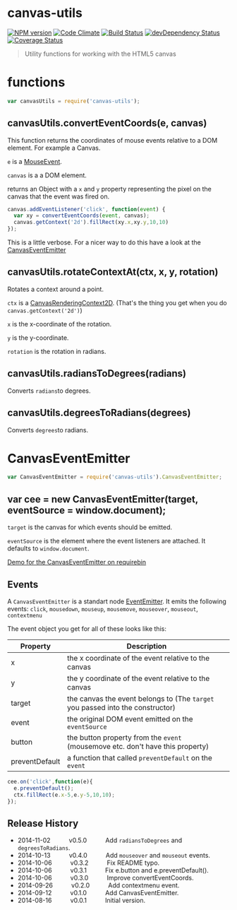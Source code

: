 # canvas-utils
[![NPM version](https://badge.fury.io/js/canvas-utils.svg)](http://badge.fury.io/js/canvas-utils)
[![Code Climate](https://codeclimate.com/github/tillarnold/canvas-utils/badges/gpa.svg)](https://codeclimate.com/github/tillarnold/canvas-utils)
[![Build Status](https://travis-ci.org/tillarnold/canvas-utils.svg?branch=master)](https://travis-ci.org/tillarnold/canvas-utils)
[![devDependency Status](https://david-dm.org/tillarnold/canvas-utils/dev-status.svg)](https://david-dm.org/tillarnold/canvas-utils#info=devDependencies)
[![Coverage Status](https://coveralls.io/repos/tillarnold/canvas-utils/badge.png?branch=master)](https://coveralls.io/r/tillarnold/canvas-utils?branch=master)


> Utility functions for working with the HTML5 canvas

# functions

```js
var canvasUtils = require('canvas-utils');
``` 
## canvasUtils.convertEventCoords(e, canvas)

This function returns the coordinates of mouse events relative to a
DOM element. For example a Canvas. 

`e` is a [MouseEvent](https://developer.mozilla.org/en-US/docs/Web/API/MouseEvent).

`canvas` is a a DOM element.

returns an Object with a `x` and `y` property representing the 
pixel on the canvas that the event was fired on.

```js
canvas.addEventListener('click', function(event) {
  var xy = convertEventCoords(event, canvas);
  canvas.getContext('2d').fillRect(xy.x,xy.y,10,10)
});
```

This is a little verbose. For a nicer way to do this have a look at the [CanvasEventEmitter](#canvaseventemitter)

## canvasUtils.rotateContextAt(ctx, x, y, rotation)
Rotates a context around a point.

`ctx` is a [CanvasRenderingContext2D](https://developer.mozilla.org/docs/Web/API/CanvasRenderingContext2D).
(That's the thing you get when you do `canvas.getContext('2d')`)

`x` is the x-coordinate of the rotation.

`y` is the y-coordinate.

`rotation` is the rotation in radians.
 

## canvasUtils.radiansToDegrees(radians)
Converts `radians`to degrees.

## canvasUtils.degreesToRadians(degrees)
Converts `degrees`to radians.


# CanvasEventEmitter

```js
var CanvasEventEmitter = require('canvas-utils').CanvasEventEmitter;
```

## var cee = new CanvasEventEmitter(target, eventSource = window.document);

`target` is the canvas for which events should be emitted.

`eventSource` is the element where the event listeners are attached. It defaults to `window.document`.

[Demo for the CanvasEventEmitter on requirebin](http://requirebin.com/?gist=48c497080c0d4f1dea9a)

## Events

A `CanvasEventEmitter` is a standart node [EventEmitter](nodejs.org/api/events.html#events_class_events_eventemitter). It emits the following events: `click`, `mousedown`, `mouseup`, `mousemove`, `mouseover`, `mouseout`, `contextmenu`

The event object you get for all of these looks like this:

| Property       | Description                                                                                                  |
|----------------|--------------------------------------------------------------------------------------------------------------|
| x              | the x coordinate of the event relative to the canvas                       |
| y              | the y coordinate of the event relative to the canvas                     |
| target         | the canvas the event belongs to (The `target` you passed into the constructor)        |
| event          | the original DOM event emitted on the `eventSource`      |
| button         | the button property from the `event` (mousemove etc. don't have this property) |
| preventDefault | a function that called `preventDefault` on the `event`                                                       |


```js
cee.on('click',function(e){
  e.preventDefault();
  ctx.fillRect(e.x-5,e.y-5,10,10);
});
```

## Release History
* 2014-11-02   v0.5.0   Add `radiansToDegrees` and `degreesToRadians`.
* 2014-10-13   v0.4.0   Add `mouseover` and `mouseout` events.
* 2014-10-06   v0.3.2   Fix README typo.
* 2014-10-06   v0.3.1   Fix e.button and e.preventDefault().
* 2014-10-06   v0.3.0   Improve convertEventCoords.
* 2014-09-26   v0.2.0   Add contextmenu event.
* 2014-09-12   v0.1.0   Add CanvasEventEmitter.
* 2014-08-16   v0.0.1   Initial version. 
